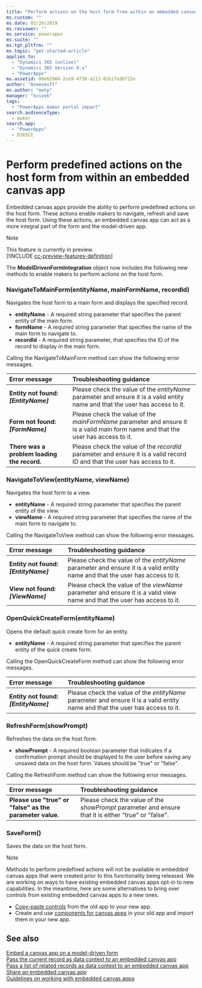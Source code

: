```yaml
---
title: "Perform actions on the host form from within an embedded canvas app | MicrosoftDocs"
ms.custom: ""
ms.date: 03/29/2019
ms.reviewer: ""
ms.service: powerapps
ms.suite: ""
ms.tgt_pltfrm: ""
ms.topic: "get-started-article"
applies_to: 
  - "Dynamics 365 (online)"
  - "Dynamics 365 Version 9.x"
  - "PowerApps"
ms.assetid: 00e62904-2ce9-4730-a113-02b1fedbf22e
author: "Aneesmsft"
ms.author: "matp"
manager: "kvivek"
tags: 
  - "PowerApps maker portal impact"
search.audienceType: 
  - maker
search.app: 
  - "PowerApps"
  - D365CE
---
```

# Perform predefined actions on the host form from within an embedded canvas app
Embedded canvas apps provide the ability to perform predefined actions on the host form. These actions enable makers to navigate, refresh and save the host form. Using these actions, an embedded canvas app can act as a more integral part of the form and the model-driven app.  

> [!NOTE]
> This feature is currently in preview. <br />
> [!INCLUDE [cc-preview-features-definition](../../includes/cc-preview-features-definition.md)] 

The **ModelDrivenFormIntegration** object now includes the following new methods to enable makers to perform actions on the host form.  
  
### NavigateToMainForm(entityName, mainFormName, recordId)
Navigates the host form to a main form and displays the specified record.  
* **entityName** - A required string parameter that specifies the parent entity of the main form.  
* **formName** - A required string parameter that specifies the name of the main form to navigate to.  
* **recordId** - A required string parameter, that specifies the ID of the record to display in the main form.  
 
Calling the NavigateToMainForm method can show the following error messages.
  
| Error message | Troubleshooting guidance |
|:--------------|:-------------------------|
|**Entity not found: *[EntityName]*** | Please check the value of the *entityName* parameter and ensure it is a valid entity name and that the user has access to it. |
|**Form not found: *[FormName]*** | Please check the value of the *mainFormName* parameter and ensure it is a valid main form name and that the user has access to it. |
|**There was a problem loading the record.** | Please check the value of the *recordId* parameter and ensure it is a valid record ID and that the user has access to it. |
  
  
### NavigateToView(entityName, viewName)
Navigates the host form to a view.  
* **entityName** - A required string parameter that specifies the parent entity of the view.  
* **viewName** - A required string parameter that specifies the name of the main form to navigate to.  
 
Calling the NavigateToView method can show the following error messages.
  
| Error message | Troubleshooting guidance |
|:--------------|:-------------------------|
|**Entity not found: *[EntityName]*** | Please check the value of the *entityName* parameter and ensure it is a valid entity name and that the user has access to it. |
|**View not found: *[ViewName]*** | Please check the value of the *viewName* parameter and ensure it is a valid view name and that the user has access to it. |
  
  
### OpenQuickCreateForm(entityName)  
Opens the default quick create form for an entity.  
* **entityName** - A required string parameter that specifies the parent entity of the quick create form.  
 
Calling the OpenQuickCreateForm method can show the following error messages.
  
| Error message | Troubleshooting guidance |
|:--------------|:-------------------------|
|**Entity not found: *[EntityName]*** | Please check the value of the *entityName* parameter and ensure it is a valid entity name and that the user has access to it. |
  
  
### RefreshForm(showPrompt)  
Refreshes the data on the host form.  
* **showPrompt** - A required boolean parameter that indicates if a confirmation prompt should be displayed to the user before saving any unsaved data on the host form. Values should be "true" or "false".
 
Calling the RefreshForm method can show the following error messages.
  
| Error message | Troubleshooting guidance |
|:--------------|:-------------------------|
|**Please use "true" or "false" as the parameter value.** | Please check the value of the *showPrompt* parameter and ensure that it is either "true" or "false". |
  
  
### SaveForm()  
Saves the data on the host form.  


> [!NOTE]
> Methods to perform predefined actions will not be available in embedded canvas apps that were created prior to this functionality being released. We are working on ways to have existing embedded canvas apps opt-in to new capabilities. In the meantime, here are some alternatives to bring over controls from existing embedded canvas apps to a new ones.
> - [Copy-paste controls](https://powerapps.microsoft.com/blog/copy-and-paste-controls-across-canvas-apps-available/) from the old app to your new app.  
> - Create and use [components for canvas apps](../canvas-apps/create-component.md) in your old app and import them in your new app.   

## See also
[Embed a canvas app on a model-driven form](embed-canvas-app-in-form.md) <br />
[Pass the current record as data context to an embedded canvas app](pass-current-embedded-canvas-app.md) <br />
[Pass a list of related records as data context to an embedded canvas app](pass-related-embedded-canvas-app.md) <br />
[Share an embedded canvas app](share-embedded-canvas-app.md) <br />
[Guidelines on working with embedded canvas apps](embedded-canvas-app-guidelines.md)
